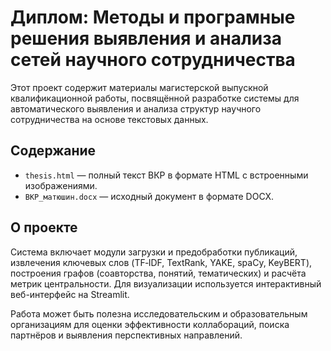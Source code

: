 # Диплом: Методы и програмные решения выявления и анализа сетей научного сотрудничества

Этот проект содержит материалы магистерской выпускной квалификационной работы, посвящённой разработке системы для автоматического выявления и анализа структур научного сотрудничества на основе текстовых данных.

## Содержание

- `thesis.html` — полный текст ВКР в формате HTML с встроенными изображениями.
- `ВКР_матюшин.docx` — исходный документ в формате DOCX.

## О проекте

Система включает модули загрузки и предобработки публикаций, извлечения ключевых слов (TF‑IDF, TextRank, YAKE, spaCy, KeyBERT), построения графов (соавторства, понятий, тематических) и расчёта метрик центральности. Для визуализации используется интерактивный веб-интерфейс на Streamlit.

Работа может быть полезна исследовательским и образовательным организациям для оценки эффективности коллабораций, поиска партнёров и выявления перспективных направлений.

